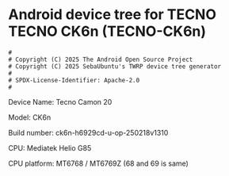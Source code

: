 # Android device tree for TECNO TECNO CK6n (TECNO-CK6n)

```
#
# Copyright (C) 2025 The Android Open Source Project
# Copyright (C) 2025 SebaUbuntu's TWRP device tree generator
#
# SPDX-License-Identifier: Apache-2.0
#
```

Device Name: Tecno Camon 20

Model: CK6n

Build number: ck6n-h6929cd-u-op-250218v1310

CPU: Mediatek Helio G85

CPU platform: MT6768 / MT6769Z (68 and 69 is same)
